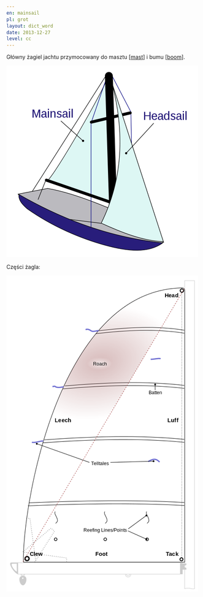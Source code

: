 ```yaml
---
en: mainsail
pl: grot
layout: dict_word
date: 2013-12-27
level: cc
---
```


Główny żagiel jachtu przymocowany do masztu [[mast](/dict/yacht-parts/sails/mast.html)] i bumu [[boom](/dict/yacht-parts/sails/boom.html)].

![sails](/img/dict/sails.png)

Części żagla:

![części żagla](/img/dict/parts_of_a_sail.png)
